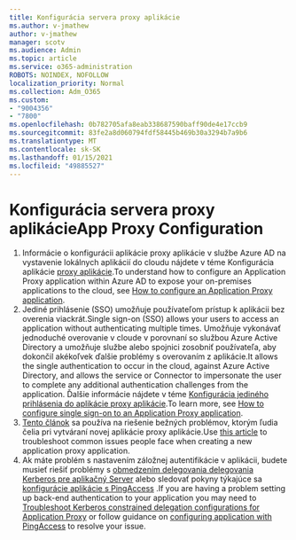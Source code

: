 ```yaml
---
title: Konfigurácia servera proxy aplikácie
ms.author: v-jmathew
author: v-jmathew
manager: scotv
ms.audience: Admin
ms.topic: article
ms.service: o365-administration
ROBOTS: NOINDEX, NOFOLLOW
localization_priority: Normal
ms.collection: Adm_O365
ms.custom:
- "9004356"
- "7800"
ms.openlocfilehash: 0b782705afa8eab338687590baff90de4e17ccb9
ms.sourcegitcommit: 83fe2a8d060794fdf58445b469b30a3294b7a9b6
ms.translationtype: MT
ms.contentlocale: sk-SK
ms.lasthandoff: 01/15/2021
ms.locfileid: "49885527"
---
```

# <a name="app-proxy-configuration"></a><span data-ttu-id="3ad0d-102">Konfigurácia servera proxy aplikácie</span><span class="sxs-lookup"><span data-stu-id="3ad0d-102">App Proxy Configuration</span></span>

1. <span data-ttu-id="3ad0d-103">Informácie o konfigurácii aplikácie proxy aplikácie v službe Azure AD na vystavenie lokálnych aplikácií do cloudu nájdete v téme Konfigurácia aplikácie [proxy aplikácie](https://docs.microsoft.com/azure/active-directory/application-proxy-config-how-to).</span><span class="sxs-lookup"><span data-stu-id="3ad0d-103">To understand how to configure an Application Proxy application within Azure AD to expose your on-premises applications to the cloud, see [How to configure an Application Proxy application](https://docs.microsoft.com/azure/active-directory/application-proxy-config-how-to).</span></span>
2. <span data-ttu-id="3ad0d-104">Jediné prihlásenie (SSO) umožňuje používateľom prístup k aplikácii bez overenia viackrát.</span><span class="sxs-lookup"><span data-stu-id="3ad0d-104">Single sign-on (SSO) allows your users to access an application without authenticating multiple times.</span></span> <span data-ttu-id="3ad0d-105">Umožňuje vykonávať jednoduché overovanie v cloude v porovnaní so službou Azure Active Directory a umožňuje službe alebo spojnici zosobniť používateľa, aby dokončil akékoľvek ďalšie problémy s overovaním z aplikácie.</span><span class="sxs-lookup"><span data-stu-id="3ad0d-105">It allows the single authentication to occur in the cloud, against Azure Active Directory, and allows the service or Connector to impersonate the user to complete any additional authentication challenges from the application.</span></span> <span data-ttu-id="3ad0d-106">Ďalšie informácie nájdete v téme [Konfigurácia jediného prihlásenia do aplikácie proxy aplikácie](https://docs.microsoft.com/azure/active-directory/application-proxy-config-sso-how-to).</span><span class="sxs-lookup"><span data-stu-id="3ad0d-106">To learn more, see [How to configure single sign-on to an Application Proxy application](https://docs.microsoft.com/azure/active-directory/application-proxy-config-sso-how-to).</span></span>
3. <span data-ttu-id="3ad0d-107">[Tento článok](https://docs.microsoft.com/azure/active-directory/application-proxy-config-problem) sa používa na riešenie bežných problémov, ktorým ľudia čelia pri vytváraní novej aplikácie proxy aplikácie.</span><span class="sxs-lookup"><span data-stu-id="3ad0d-107">Use [this article](https://docs.microsoft.com/azure/active-directory/application-proxy-config-problem) to troubleshoot common issues people face when creating a new application proxy application.</span></span>
4. <span data-ttu-id="3ad0d-108">Ak máte problém s nastavením záložnej autentifikácie v aplikácii, budete musieť riešiť problémy s [obmedzením delegovania delegovania Kerberos pre aplikačný Server](https://docs.microsoft.com/azure/active-directory/application-proxy-back-end-kerberos-constrained-delegation-how-to) alebo sledovať pokyny týkajúce sa [konfigurácie aplikácie s PingAccess](https://docs.microsoft.com/azure/active-directory/application-proxy-back-end-ping-access-how-to) .</span><span class="sxs-lookup"><span data-stu-id="3ad0d-108">If you are having a problem setting up back-end authentication to your application you may need to [Troubleshoot Kerberos constrained delegation configurations for Application Proxy](https://docs.microsoft.com/azure/active-directory/application-proxy-back-end-kerberos-constrained-delegation-how-to) or follow guidance on [configuring application with PingAccess](https://docs.microsoft.com/azure/active-directory/application-proxy-back-end-ping-access-how-to) to resolve your issue.</span></span>
